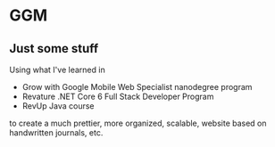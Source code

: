 # GGM

## Just some stuff

Using what I've learned in

- Grow with Google Mobile Web Specialist nanodegree program
- Revature .NET Core 6 Full Stack Developer Program
- RevUp Java course

to create a much prettier, more organized, scalable, website based on handwritten journals, etc.
